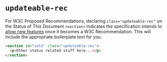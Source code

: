 # `updateable-rec`

For W3C Proposed Recommendations, declaring `class="updateable-rec"` on the Status of This Document `<section>` indicates the specification intends to [allow new features](https://www.w3.org/2020/Process-20200915/#allow-new-features) once it becomes a W3C Recommendation. This will include the appropriate boilerplate text for you. 

```HTML "example": "using updateable-rec" 
<section id="sotd" class="updateable-rec">
  <p>Other status related stuff here...</p>
</section>
```